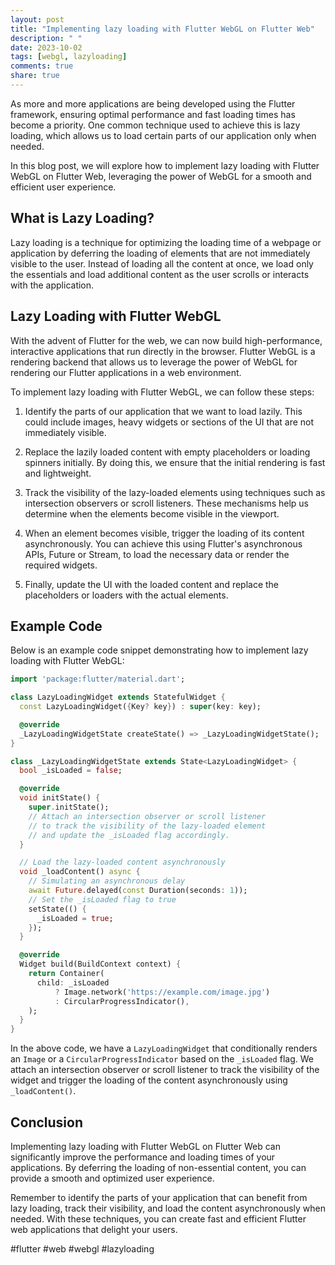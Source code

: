 ```yaml
---
layout: post
title: "Implementing lazy loading with Flutter WebGL on Flutter Web"
description: " "
date: 2023-10-02
tags: [webgl, lazyloading]
comments: true
share: true
---
```


As more and more applications are being developed using the Flutter framework, ensuring optimal performance and fast loading times has become a priority. One common technique used to achieve this is lazy loading, which allows us to load certain parts of our application only when needed.

In this blog post, we will explore how to implement lazy loading with Flutter WebGL on Flutter Web, leveraging the power of WebGL for a smooth and efficient user experience.

## What is Lazy Loading?
Lazy loading is a technique for optimizing the loading time of a webpage or application by deferring the loading of elements that are not immediately visible to the user. Instead of loading all the content at once, we load only the essentials and load additional content as the user scrolls or interacts with the application.

## Lazy Loading with Flutter WebGL
With the advent of Flutter for the web, we can now build high-performance, interactive applications that run directly in the browser. Flutter WebGL is a rendering backend that allows us to leverage the power of WebGL for rendering our Flutter applications in a web environment.

To implement lazy loading with Flutter WebGL, we can follow these steps:

1. Identify the parts of our application that we want to load lazily. This could include images, heavy widgets or sections of the UI that are not immediately visible.

2. Replace the lazily loaded content with empty placeholders or loading spinners initially. By doing this, we ensure that the initial rendering is fast and lightweight.

3. Track the visibility of the lazy-loaded elements using techniques such as intersection observers or scroll listeners. These mechanisms help us determine when the elements become visible in the viewport.

4. When an element becomes visible, trigger the loading of its content asynchronously. You can achieve this using Flutter's asynchronous APIs, Future or Stream, to load the necessary data or render the required widgets.

5. Finally, update the UI with the loaded content and replace the placeholders or loaders with the actual elements.

## Example Code
Below is an example code snippet demonstrating how to implement lazy loading with Flutter WebGL:

```dart
import 'package:flutter/material.dart';

class LazyLoadingWidget extends StatefulWidget {
  const LazyLoadingWidget({Key? key}) : super(key: key);

  @override
  _LazyLoadingWidgetState createState() => _LazyLoadingWidgetState();
}

class _LazyLoadingWidgetState extends State<LazyLoadingWidget> {
  bool _isLoaded = false;

  @override
  void initState() {
    super.initState();
    // Attach an intersection observer or scroll listener
    // to track the visibility of the lazy-loaded element
    // and update the _isLoaded flag accordingly.
  }

  // Load the lazy-loaded content asynchronously
  void _loadContent() async {
    // Simulating an asynchronous delay
    await Future.delayed(const Duration(seconds: 1));
    // Set the _isLoaded flag to true
    setState(() {
      _isLoaded = true;
    });
  }

  @override
  Widget build(BuildContext context) {
    return Container(
      child: _isLoaded
          ? Image.network('https://example.com/image.jpg')
          : CircularProgressIndicator(),
    );
  }
}
```

In the above code, we have a `LazyLoadingWidget` that conditionally renders an `Image` or a `CircularProgressIndicator` based on the `_isLoaded` flag. We attach an intersection observer or scroll listener to track the visibility of the widget and trigger the loading of the content asynchronously using `_loadContent()`.

## Conclusion
Implementing lazy loading with Flutter WebGL on Flutter Web can significantly improve the performance and loading times of your applications. By deferring the loading of non-essential content, you can provide a smooth and optimized user experience.

Remember to identify the parts of your application that can benefit from lazy loading, track their visibility, and load the content asynchronously when needed. With these techniques, you can create fast and efficient Flutter web applications that delight your users.

#flutter #web #webgl #lazyloading